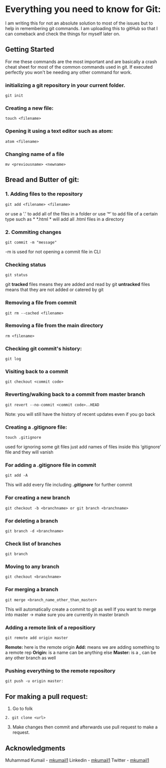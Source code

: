 # Everything you need to know for Git:

I am writing this for not an absolute solution to most of the issues but to help in remembering git commands. I am uploading this to gitHub so that I can comeback and check the things for myself later on.

## Getting Started

For me these commands are the most important and are basically a crash cheat sheet for most of the common commands used in git. If executed perfectly you won't be needing any other command for work.

### initializing a git repository in your current folder.

```
git init
```

### Creating a new file:

```
touch <filename>
```

### Opening it using a text editor such as atom:

```
atom <filename>
```

### Changing name of a file

```
mv <previousname> <newname>
```

## Bread and Butter of git:

### 1. Adding files to the repository

```
git add <filename> <filename> 
```
or use a '.' to add all of the files in a folder 
or use ‘*’ to add file of a certain type such as * *.html * will add all .html files in a directory

### 2. Commiting changes

```
git commit -m "message"
```
-m is used for not opening a commit file in CLI

### Checking status

```
git status
```
git **tracked** files means they are added and read by git
**untracked** files means that they are not added or catered by git

### Removing a file from commit

```
git rm --cached <filename>
```

### Removing a file from the main directory
```
rm <filename>
```

### Checking git commit's history:

```
git log
```

### Visiting back to a commit

```
git checkout <commit code>
```

### Reverting/walking back to a commit from master branch 

```
git revert --no-commit <commit code>..HEAD
```
Note: you will still have the history of recent updates even if you go back

### Creating a .gitignore file: 

```
touch .gitignore
```
used for ignoring some git files
just add names of files inside this ‘gitignore’ file and they will vanish

### For adding a .gitignore file in commit

```
git add -A
```
This will add every file including ***.gitignore*** for further commit

### For creating a new branch

```
git checkout -b <branchname> or git branch <branchname>
```

### For deleting a branch

```
git branch -d <branchname>
```

### Check list of branches

```
git branch
```

### Moving to any branch

```
git checkout <branchname>
```

### For merging a branch

```
git merge <branch_name_other_than_master>
```
This will automatically create a commit to git as well
If you want to merge into master -> make sure you are currently in master branch 

### Adding a remote link *<url>* of a repositiory

```
git remote add origin master
```
**Remote:** here is the remote origin
**Add:** means we are adding something to a remote rep
**Origin:** is a name can be anything else
**Master:** is a <branch name>, can be any other branch as well

### Pushing everything to the remote repository

```
git push -u origin master:
```

## For making a pull request:

1. Go to folk
```
2. git clone <url>
```
3. Make changes then commit and afterwards use pull request to make a request.

## Acknowledgments

Muhammad Kumail - [mkumail1](https://github.com/mkumail1)
Linkedin - [mkumail1](https://www.linkedin.com/in/mkumail1/)
Twitter - [mkumail1](https://www.twitter.com/mkumail)

